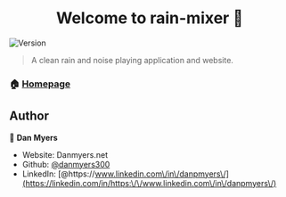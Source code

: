 <h1 align="center">Welcome to rain-mixer 👋</h1>
<p>
  <img alt="Version" src="https://img.shields.io/badge/version-0.0.1-blue.svg?cacheSeconds=2592000" />
</p>

> A clean rain and noise playing application and website.

### 🏠 [Homepage](https://rain.danmyers.net)

## Author

👤 **Dan Myers**

* Website: Danmyers.net
* Github: [@danmyers300](https://github.com/danmyers300)
* LinkedIn: [@https:\/\/www.linkedin.com\/in\/danpmyers\/](https://linkedin.com/in/https:\/\/www.linkedin.com\/in\/danpmyers\/)

